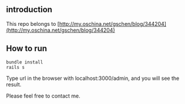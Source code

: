 ## introduction
This repo belongs to [http://my.oschina.net/gschen/blog/344204](http://my.oschina.net/gschen/blog/344204)

## How to run
```shell
bundle install
rails s
```

Type url in the browser with localhost:3000/admin, and you will see the result.

Please feel free to contact me.

